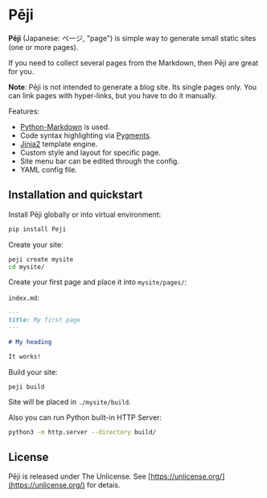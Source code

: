 # Pēji

**Pēji** (Japanese: ページ, "page") is simple way to generate small static sites (one or more pages).

If you need to collect several pages from the Markdown, then Pēji are great for you.

**Note**: Pēji is not intended to generate a blog site. Its single pages only. You can link pages with hyper-links, but you have to do it manually.

Features:

- [Python-Markdown](https://python-markdown.github.io/) is used.
- Code syntax highlighting via [Pygments](https://pygments.org/).
- [Jinja2](https://jinja.palletsprojects.com/en/2.11.x/) template engine.
- Custom style and layout for specific page.
- Site menu bar can be edited through the config.
- YAML config file.

## Installation and quickstart

Install Pēji globally or into virtual environment:

```bash
pip install Peji
```

Create your site:

```bash
peji create mysite
cd mysite/
```

Create your first page and place it into `mysite/pages/`:

`index.md`:

```markdown
---
title: My first page
---

# My heading

It works!
```

Build your site:

```
peji build
```

Site will be placed in `./mysite/build`.

Also you can run Python built-in HTTP Server:

```bash
python3 -m http.server --directory build/
```

## License

Pēji is released under The Unlicense. See [https://unlicense.org/](https://unlicense.org/) for detais.
